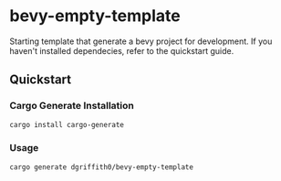 # bevy-empty-template
Starting template that generate a bevy project for development.
If you haven't installed dependecies, refer to the quickstart guide.

## Quickstart
### Cargo Generate Installation

```sh
cargo install cargo-generate
```

### Usage

```sh
cargo generate dgriffith0/bevy-empty-template
